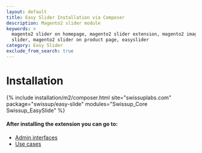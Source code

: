 ```yaml
---
layout: default
title: Easy Slider Installation via Composer
description: Magento2 slider module
keywords: >
  magento2 slider on homepage, magento2 slider extension, magento2 image
  slider, magento2 slider on product page, easyslider
category: Easy Slider
exclude_from_search: true
---
```


# Installation

{% include installation/m2/composer.html site="swissuplabs.com" package="swissup/easy-slide" modules="Swissup_Core Swissup_EasySlide" %}

#### After installing the extension you can go to:

 *  [Admin interfaces](../interfaces/)
 *  [Use cases](../cases/)
